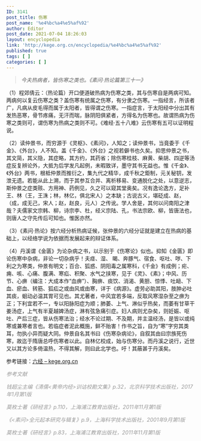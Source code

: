 ```yaml
---
ID: 3141
post_title: 伤寒
post_name: '%e4%bc%a4%e5%af%92'
author: Editor
post_date: 2021-07-04 18:26:03
layout: encyclopedia
link: 'http://kege.org.cn/encyclopedia/%e4%bc%a4%e5%af%92'
published: true
tags: [ ]
categories: [ ]
---
```

<blockquote><em>今夫热病者，皆伤寒之类也。《素问·热论篇第三十一》</em></blockquote>
（1）程郊倩云：（热论篇）开口便道破热病为伤寒之类，其与伤寒自是两病可知。两病何以复云伤寒之类？盖伤寒有统属之伤寒，有分隶之伤寒。一指经言，所该者广，凡病从皮毛得而属于太阳者，皆得谓之伤寒。一指症言，于太阳经中分出其有发热恶寒，骨节疼痛，无汗而喘，脉阴阳俱紧者，方得名为伤寒也。故谓热病为伤寒之类则可，谓伤寒为热病之类则不可。《难经·五十八难》云伤寒有五可以证明程说。

（2）读仲景书，而穷源于《灵枢》、《素问》，人知之；读仲景书，当竟委于《千金》、《外台》，人不知。盖《千金》、《外台》之视若僻书也久矣。抑思仲景之书，其文简，其义隐，其症略，其方约，其药省；除伤寒桂枝、麻黄、柴胡、四逆等汤症反复辨论外，大抵为后学发凡起例，未暇致详，墨守其书无益也。惟《千金》、《外台》两书，根柢仲景而推衍之，集九代之精华，成千秋之鉅制，元关秘钥，发泄无遗。若能从此上溯，而于其参互合并、离析移易、变通脱化之处，以意逆志，斯仲景之症类赅、方用神、药例见，久之可以窥其堂奥矣。况有逸论逸方，足补王、林（王，王洙；林，林亿，俱北宋人）之本缺；古说古义，堪砭成、赵，（成，成无己，宋人；赵，赵良，元人）之传讹。学人舍是，其何以问南阳之津哉？夫儒家文宗韩、柳，诗宗李、杜，经义宗陆、孔，书法宗欧、柳，皆唐法也，则唐人之守先传后可知也。惟医亦然。

（3）《素问·热论》按六经分析热病证候，张仲景的六经分证就是建立在热病的基础上，以经络学说为依据而发展起来的辩证体系。

（4）丹溪谓《金匮》为论杂病之书，以示别于《伤寒论》似也。抑知《金匮》即论伤寒中杂病，非论一切杂病乎！夫痉、湿、 暍、奔豚气、宿食、呕吐、哕、下利之为寒类，仲景有明文；百合、狐惑、阴阳毒之属寒科，《千金》有成例；疟、痈、咳、心痛、腹满、寒疝、积聚、水气之挟寒，见于《灵》、《素》；中风、历节、心痹（编注：大成本作“血痹”）、胸痹、痰饮、消渴、黄胆、惊悸、吐衄、下血、瘀血、转筋、狐疝之或由风或由寒，详于《病源》。虚劳必助其阳，肢肿必吐其痰，蛔动必温其胃可见也。其尤著者，中风宜若多端，反取风寒湿杂至之痹为正；下利宜若不一，专以阳脉阳症为顺；肺萎、上气、淋似乎热矣，而萎有甘草干姜汤症，上气有半夏越婢汤症，淋有弦急痛引症。妇人病则尤杂矣，则妊娠、呕吐、产后三症，皆从伤寒法治；经水不论过期、不及期，并主温经汤，是皆以或纯寒或兼寒者言也。若临症者泥此概施，鲜不贻害！作书之旨，自为“寒”字穷其类耳，勿执小异而疑大同。仲景自名其书曰《伤寒杂病论》，自叙其由曰宗族死伤寒，故迄于隋唐总呼伤寒者以此。自林亿校成，始与伤寒分。而丹溪之说行，近世又以其方论多倚温热，不得其解，则曰此北学也。吁！其蔽甚于丹溪矣。

参考链接：<a href="http://kege.org.cn/encyclopedia/%e5%85%ad%e7%bb%8f">六经 – kege.org.cn</a>

<span style="color: #999999;"><em>参考文献</em></span>

<span style="color: #999999;"><em>钱超尘主编《清儒&lt;黄帝内经&gt;训诂校勘文集》p.32，北京科学技术出版社，2017年1月第1版</em></span>

<span style="color: #999999;"><em>莫枚士著《研经言》p.110，上海浦江教育出版社，2011年11月第1版</em></span>

<span style="color: #999999;"><em>《&lt;素问&gt;全元起本研究与辑复》p.9，上海科学技术出版社，2001年9月第1版</em></span>

<span style="color: #999999;"><em>莫枚士著《研经言》p.83，上海浦江教育出版社，2011年11月第1版</em></span>

&nbsp;